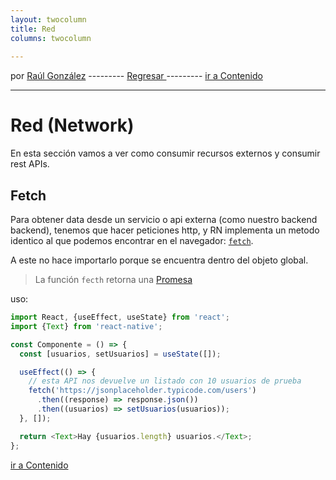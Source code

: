 ```yaml
---
layout: twocolumn
title: Red
columns: twocolumn
 
---
```


por [Raúl González](https://twitter.com/soyraulgonzalez)  ---------   [Regresar  ](/modulo-tres.html) ---------   [ir a Contenido](/contenido.html)

---
# Red (Network)

En esta sección vamos a ver como consumir recursos externos y consumir rest APIs.

## Fetch

Para obtener data desde un servicio o api externa (como nuestro backend backend), tenemos que hacer peticiones http, y RN implementa un metodo identico al que podemos encontrar en el navegador: [`fetch`](https://reactnative.dev/docs/network#using-fetch).

A este no hace importarlo porque se encuentra dentro del objeto global.

> La función `fecth` retorna una [Promesa](https://developer.mozilla.org/es/docs/Web/JavaScript/Guide/Usar_promesas)

uso:

```js
import React, {useEffect, useState} from 'react';
import {Text} from 'react-native';

const Componente = () => {
  const [usuarios, setUsuarios] = useState([]);

  useEffect(() => {
    // esta API nos devuelve un listado con 10 usuarios de prueba
    fetch('https://jsonplaceholder.typicode.com/users')
      .then((response) => response.json())
      .then((usuarios) => setUsuarios(usuarios));
  }, []);

  return <Text>Hay {usuarios.length} usuarios.</Text>;
};
```
[ir a Contenido](/contenido.html)